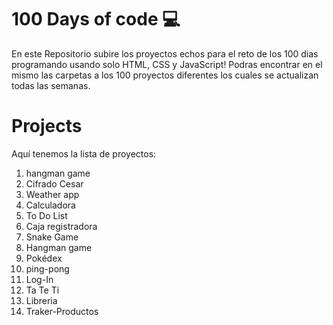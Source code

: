 # 100 Days of code 💻
En este Repositorio subire los proyectos echos para el reto de los 100 dias programando usando solo HTML, CSS y JavaScript!
Podras encontrar en el mismo las carpetas a los 100 proyectos diferentes los cuales se actualizan todas las semanas. 
# Projects
Aquí tenemos la lista de proyectos:
01. hangman game 
02. Cifrado Cesar 
03. Weather app
04. Calculadora
05. To Do List
06. Caja registradora
07. Snake Game
08. Hangman game
09. Pokédex
10. ping-pong
11. Log-In
12. Ta Te Ti
13. Libreria
14. Traker-Productos
